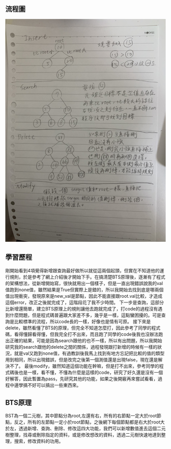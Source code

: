 ## 流程圖
<img src="https://github.com/dustinoy/ohyang/blob/master/Images/BST%E6%B5%81%E7%A8%8B%E5%9C%96.jpg" height="700" weight="700">

## 學習歷程
剛開始看到4項覺得新增跟查詢最好做所以就從這兩個起頭，但實在不知道他的運行規則，於是參考了網上介紹後才開始下手。在搞清楚BTS原理後，逐漸有了程式的架構想法，從新增開始寫，很快就用出一個樣子，但是一直出現錯誤說我的val值跑到none值，雖然結果是True但實際上是錯的，所以我開始去找到底是哪兩個值出現衝突，發現原來是new_val是節點，因此不能直接跟root.val比較，才造成這個error，改正之後就完成了，這階段花了我不少時間。
下一步是查詢，這部分比新增還簡單，建立BTS原理上的規則讓他去跑就完成了，打code的過程沒有遇到什麼問題，但是程式碼普遍跟大家差不多，幾乎是一樣，這點蠻困擾的。可是查詢是比較標準的流程，所以code長的一樣，好像也是情有可原。
接下來是delete，雖然看懂了BTS的原理，但完全不知道怎麼打，因此參考了同學的程式碼，看得懂歸看得懂，但我完全打不出來，而且跑了同學的code後我也沒辦法跑出正確的結果，可能是因為search跟他的也不一樣，所以有出問題，所以我開始研究我的search跟他的delete之間的關係，過程發現跟打新增的時候有一樣的狀況，就是val又跑到none值，有過教訓後我馬上找到有地方忘記把比較的值的類型用到相同，所以出現錯誤，但是改完之後第一個測值還是出現false，現在還是解決不了。
最後modify，雖然知道這個功能在幹嘛，但是打不出來，參考同學的程式碼後也是一樣，看不懂，不懂為什麼是這樣的code，研究了好久還是沒有一個好解答，因此暫置為pass，先研究其他的功能，如果之後開竅再來嘗試看看，過程中邊學搞不好可以搞出一些東西來。

## BTS原理
BST為一個二元樹，其中節點分為root,左還有右，所有的右節點一定大於root節點，反之，所有的左節點一定小於root節點，之後網下每個節點都是右大於root大於左，透過新增、查詢、刪除、修改這四大功能，我們可以新增數值進去這個二元樹整理，找尋或刪除指定的資料，或是修改想改的資料，透過二元樹快速地達到整理，搜索，修改資料的功用。
